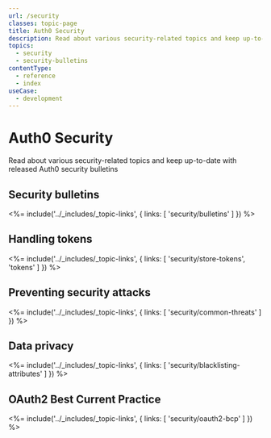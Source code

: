 ```yaml
---
url: /security
classes: topic-page
title: Auth0 Security
description: Read about various security-related topics and keep up-to-date with released Auth0 security bulletins
topics:
  - security
  - security-bulletins
contentType:
  - reference
  - index
useCase:
  - development
---
```

<!-- markdownlint-disable MD041 MD002 -->
<div class="topic-page-header">
  <div data-name="example" class="topic-page-badge"></div>
  <h1>Auth0 Security</h1>
  <p>
    Read about various security-related topics and keep up-to-date with released Auth0 security bulletins
  </p>
</div>

## Security bulletins

<%= include('../_includes/_topic-links', { links: [
  'security/bulletins'
] }) %>

## Handling tokens

<%= include('../_includes/_topic-links', { links: [
  'security/store-tokens',
  'tokens'
] }) %>

## Preventing security attacks

<%= include('../_includes/_topic-links', { links: [
  'security/common-threats'
] }) %>

## Data privacy

<%= include('../_includes/_topic-links', { links: [
  'security/blacklisting-attributes'
] }) %>

## OAuth2 Best Current Practice

<%= include('../_includes/_topic-links', { links: [
  'security/oauth2-bcp'
] }) %>
